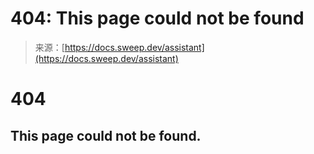 <!--yml
category: 未分类
date: 2024-05-27 14:41:27
-->

# 404: This page could not be found

> 来源：[https://docs.sweep.dev/assistant](https://docs.sweep.dev/assistant)

# 404

## This page could not be found.